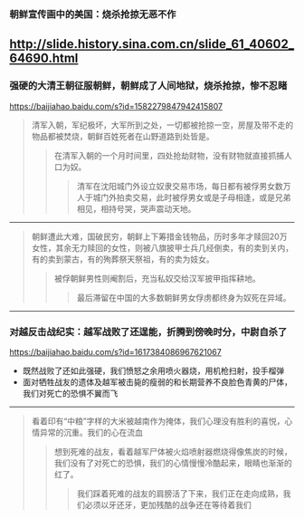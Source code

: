 ### 朝鲜宣传画中的美国：烧杀抢掠无恶不作
http://slide.history.sina.com.cn/slide_61_40602_64690.html
---
### 强硬的大清王朝征服朝鲜，朝鲜成了人间地狱，烧杀抢掠，惨不忍睹
https://baijiahao.baidu.com/s?id=1582279847942415807
>清军入朝，军纪极坏，大军所到之处，一切都被抢掠一空，房屋及带不走的物品都被焚烧，朝鲜百姓死者在山野道路到处皆是。
>>在清军入朝的一个月时间里，四处抢劫财物，没有财物就直接抓捕人口为奴。
>>>清军在沈阳城门外设立奴隶交易市场，每日都有被俘男女数万人于城门外拍卖交易，此时被俘男女或是子母相逢，或是兄弟相见，相持号哭，哭声震动天地。
---
>朝鲜遭此大难，国破民穷，朝鲜上下筹措金钱物品，历时多年才赎回20万女性，其余无力赎回的女性，则被八旗披甲士兵几经倒卖，有的卖到关内，有的卖到蒙古，有的殉葬祭天祭祖，有的卖为妓女。
>>被俘朝鲜男性则阉割后，充当私奴交给汉军披甲指挥耕地。
>>>最后滞留在中国的大多数朝鲜男女俘虏都终身为奴死在异域。
---
### 对越反击战纪实：越军战败了还逞能，折腾到傍晚时分，中尉自杀了
https://baijiahao.baidu.com/s?id=1617384086967621067
- 既然战败了还如此强硬，我们愤怒之余用喷火器烧，用机枪扫射，投手榴弹
- 面对牺牲战友的遗体及越军被击毙的瘦弱的和长期营养不良脸色青黄的尸体，我们对死亡的恐惧不翼而飞
---
>看着印有“中粮”字样的大米被越南作为掩体，我们心理没有胜利的喜悦，心情异常的沉重。我们的心在流血
>>想到死难的战友，看着越军尸体被火焰喷射器燃烧得像焦炭的时候，我们没有了对死亡的恐惧，我们的心情慢慢冷酷起来，眼睛也渐渐的红了。
>>>我们踩着死难的战友的肩膀活了下来，我们正在走向成熟，我们必须以牙还牙，更加残酷的战争还在等待着我们